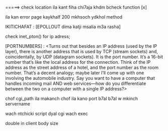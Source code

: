 =====>  check location ila kant fiha chi7aja khdm bcheck function  [x]



ila kan error page kaykhalf 200  mkhsoch ydkhol method


IKITICHAFAT :
[EPOLLOUT dima katji msalia m3a rasha]





check inet_pton() for ip adress;


[PORTNUMBERS] :
<Turns out that besides an IP address (used by the IP layer), there is another address that is used by TCP
(stream sockets) and, coincidentally, by UDP (datagram sockets). It is the port number. It’s a 16-bit
number that’s like the local address for the connection.
Think of the IP address as the street address of a hotel, and the port number as the room number. That’s a
decent analogy; maybe later I’ll come up with one involving the automobile industry.
Say you want to have a computer that handles incoming mail AND web services—how do you differentiate
between the two on a computer with a single IP address?>


chof cgi_path ila makanch
chof ila kano port b7al b7al w mkinch servername

wach ntchicki script dyal cgi wach exec

double in client body size